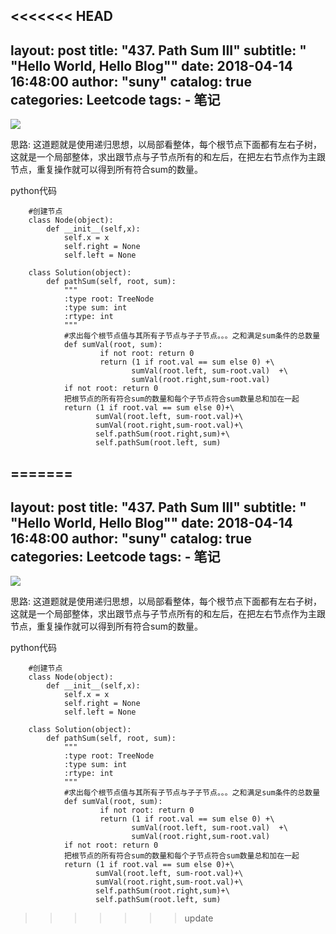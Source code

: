 <<<<<<< HEAD
---
layout:     post
title:      "437. Path Sum III"
subtitle:   " \"Hello World, Hello Blog\""
date:       2018-04-14 16:48:00
author:     "suny"
catalog: true
categories: Leetcode
tags:
    - 笔记
---
<img src="/img/PathSumIII.jpg"/>



思路: 这道题就是使用递归思想，以局部看整体，每个根节点下面都有左右子树，这就是一个局部整体，求出跟节点与子节点所有的和左后，在把左右节点作为主跟节点，重复操作就可以得到所有符合sum的数量。

python代码
			
		#创建节点
		class Node(object):
		    def __init__(self,x):
		        self.x = x
		        self.right = None
		        self.left = None
		    
		class Solution(object):
		    def pathSum(self, root, sum):
		        """
		        :type root: TreeNode
		        :type sum: int
		        :rtype: int
		        """
				#求出每个根节点值与其所有子节点与子子节点。。。之和满足sum条件的总数量
		        def sumVal(root, sum):
		                if not root: return 0 
		                return (1 if root.val == sum else 0) +\
		                       sumVal(root.left, sum-root.val)  +\
		                       sumVal(root.right,sum-root.val) 
		        if not root: return 0
				把根节点的所有符合sum的数量和每个子节点符合sum数量总和加在一起
		        return (1 if root.val == sum else 0)+\
		               sumVal(root.left, sum-root.val)+\
		               sumVal(root.right,sum-root.val)+\
		               self.pathSum(root.right,sum)+\
		               self.pathSum(root.left, sum)



	
	


=======
---
layout:     post
title:      "437. Path Sum III"
subtitle:   " \"Hello World, Hello Blog\""
date:       2018-04-14 16:48:00
author:     "suny"
catalog: true
categories: Leetcode
tags:
    - 笔记
---
<img src="/img/PathSumIII.jpg"/>



思路: 这道题就是使用递归思想，以局部看整体，每个根节点下面都有左右子树，这就是一个局部整体，求出跟节点与子节点所有的和左后，在把左右节点作为主跟节点，重复操作就可以得到所有符合sum的数量。

python代码
			
		#创建节点
		class Node(object):
		    def __init__(self,x):
		        self.x = x
		        self.right = None
		        self.left = None
		    
		class Solution(object):
		    def pathSum(self, root, sum):
		        """
		        :type root: TreeNode
		        :type sum: int
		        :rtype: int
		        """
				#求出每个根节点值与其所有子节点与子子节点。。。之和满足sum条件的总数量
		        def sumVal(root, sum):
		                if not root: return 0 
		                return (1 if root.val == sum else 0) +\
		                       sumVal(root.left, sum-root.val)  +\
		                       sumVal(root.right,sum-root.val) 
		        if not root: return 0
				把根节点的所有符合sum的数量和每个子节点符合sum数量总和加在一起
		        return (1 if root.val == sum else 0)+\
		               sumVal(root.left, sum-root.val)+\
		               sumVal(root.right,sum-root.val)+\
		               self.pathSum(root.right,sum)+\
		               self.pathSum(root.left, sum)



	
	


>>>>>>> update
